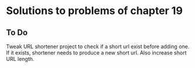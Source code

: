 # Solutions to problems of chapter 19

## To Do

Tweak URL shortener project to check if a short url exist before adding one. If it exists, shortener needs to produce a new short url. Also increase short URL length.